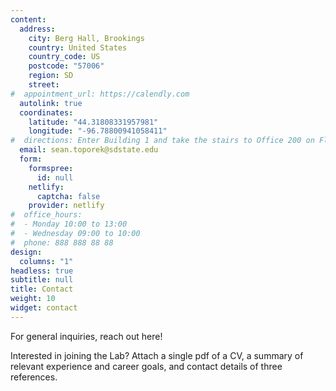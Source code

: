 ```yaml
---
content:
  address:
    city: Berg Hall, Brookings
    country: United States
    country_code: US
    postcode: "57006"
    region: SD
    street: 
#  appointment_url: https://calendly.com
  autolink: true
  coordinates:
    latitude: "44.31808331957981"
    longitude: "-96.78800941058411"
#  directions: Enter Building 1 and take the stairs to Office 200 on Floor 2
  email: sean.toporek@sdstate.edu
  form:
    formspree:
      id: null
    netlify:
      captcha: false
    provider: netlify
#  office_hours:
#  - Monday 10:00 to 13:00
#  - Wednesday 09:00 to 10:00
#  phone: 888 888 88 88
design:
  columns: "1"
headless: true
subtitle: null
title: Contact
weight: 10
widget: contact
---
```

For general inquiries, reach out here!

Interested in joining the Lab?
Attach a single pdf of a CV, a summary of relevant experience and career goals, and contact details of three references.
